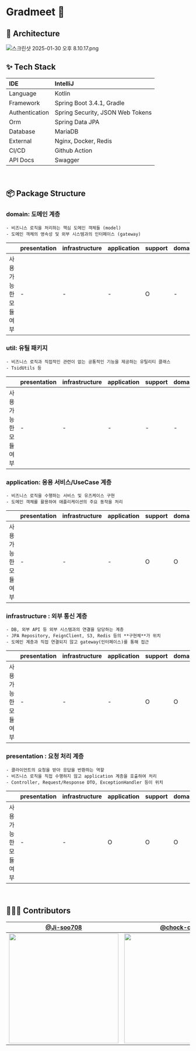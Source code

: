 # Gradmeet 🔬


## 📎 Architecture
![스크린샷 2025-01-30 오후 8.10.17.png](..%2F..%2F..%2FDesktop%2F%EC%8A%A4%ED%81%AC%EB%A6%B0%EC%83%B7%202025-01-30%20%EC%98%A4%ED%9B%84%208.10.17.png)
<br>

## ✨ Tech Stack

| IDE | IntelliJ                         |
|:---|:---------------------------------|
| Language | Kotlin                           |
| Framework | Spring Boot 3.4.1, Gradle        |
| Authentication | Spring Security, JSON Web Tokens |
| Orm | Spring Data JPA                  |
| Database | MariaDB                          |
| External | Nginx, Docker, Redis             |
| CI/CD | Github Action                    |
| API Docs | Swagger                          |

<br>


## 📦 Package Structure

### domain: 도메인 계층

```text
- 비즈니스 로직을 처리하는 핵심 도메인 객체들 (model)
- 도메인 객체의 영속성 및 외부 시스템과의 인터페이스 (gateway)
```

|             | presentation | infrastructure | application | support | domain |
|-------------|---|---------|------|---------|--------|
| 사용가능한 모듈 여부 | - | -       | -    | O       | -      |

### util: 유틸 패키지

```text
- 비즈니스 로직과 직접적인 관련이 없는 공통적인 기능을 제공하는 유틸리티 클래스
- TsidUtils 등
```

|             | presentation | infrastructure | application | support | domain |
|-------------|---|---------|------|---------|--------|
| 사용가능한 모듈 여부 | - | -       | -    | -       | -      |

### application: 응용 서비스/UseCase 계층

```text
- 비즈니스 로직을 수행하는 서비스 및 유즈케이스 구현
- 도메인 객체를 활용하여 애플리케이션의 주요 동작을 처리
```

|             | presentation | infrastructure | application | support | domain |
|-------------|---|---------|------|---------|--------|
| 사용가능한 모듈 여부 | - | -       | -    | O       | O      |


### infrastructure : 외부 통신 계층

```text
- DB, 외부 API 등 외부 시스템과의 연결을 담당하는 계층
- JPA Repository, FeignClient, S3, Redis 등의 **구현체**가 위치
- 도메인 계층과 직접 연결되지 않고 gateway(인터페이스)를 통해 접근
```

|             | presentation | infrastructure | application | support | domain |
|-------------|---|---------|------|---------|--------|
| 사용가능한 모듈 여부 | - | -       | -    | O       | O      |

### presentation : 요청 처리 계층

```text
- 클라이언트의 요청을 받아 응답을 반환하는 역할
- 비즈니스 로직을 직접 수행하지 않고 application 계층을 호출하여 처리
- Controller, Request/Response DTO, ExceptionHandler 등이 위치
```

|             | presentation | infrastructure | application | support | domain |
|-------------|---|---------|-------------|---------|--------|
| 사용가능한 모듈 여부 | - | -       | O           | O       | O      |

<br>

## 👩🏻‍💻 Contributors
<div>

|                  [@Ji-soo708](https://github.com/Ji-soo708)                  |                                       [@chock-cho](https://github.com/chock-cho)                                        |
|:----------------------------------------------------------------------------:|:-----------------------------------------------------------------------------------------------------------------------:|
| <img width="300" src="https://avatars.githubusercontent.com/u/69844138?v=4"> | <img width="300" src="https://avatars.githubusercontent.com/u/113707388?v=4"> |

</div>
